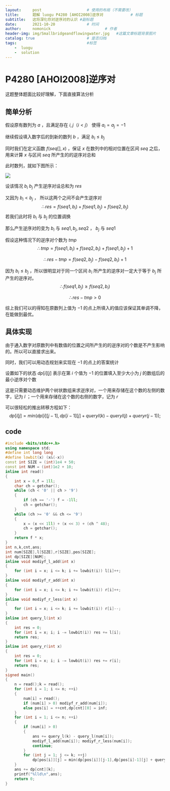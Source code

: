 ```yaml
---
layout:     post                    # 使用的布局（不需要改）
title:      题解 luogu P4280 [AHOI2008]逆序对            # 标题 
subtitle:   这将深化你对逆序对的认识 #副标题
date:       2021-10-20              # 时间
author:     nomonick                        # 作者
header-img: img/Smallbridgeandflowingwater.jpg   #这篇文章标题背景图片
catalog: true                       # 是否归档
tags:                               #标签
    -  luogu
    -  solution
---
```


# P4280 [AHOI2008]逆序对

这题整体题面比较好理解，下面直接算法分析

## 简单分析

假设原有数列为 $a$ ，且满足存在 $i,j （i < j）$ 使得 $a_i = a_j = -1$ 

继续假设填入数字后的到新的数列 $b$ ，满足 $b_i \leq b_j$

同时我们在定义函数 $f(seq[],x)$ ，保证 $x$ 在数列中的相对位置在区间 $seq$ 之后，用来计算 $x$ 与区间 $seq$ 所产生的的逆序对总和

此时数列，就如下图所示：

![](https://pic.imgdb.cn/item/617a7f172ab3f51d91fcafea.png)

设该情况 $b_i$ $b_j$ 产生逆序对设总和为 $res$

又因为 $b_i < b_j$ ， 所以这两个之间不会产生逆序对
$$
\therefore res = f(seq1,b_i) + f(seq1,b_j) + f(seq2,b_j)
$$
若我们此时将 $b_i$ 与 $b_j$ 的位置调换

那么产生逆序对的变为 $b_i$ 与 $seq1,b_j,seq2$ ， $b_j$ 与 $seq1$ 

假设这种情况下的逆序对个数为 $tmp$
$$
\therefore tmp = f(seq1,b_i) + f(seq2,b_i) + f(seq1,b_j) + 1
$$

$$
\therefore res - tmp = f(seq2,b_j)-f(seq2,b_i) + 1
$$

因为  $b_i \leq b_j$ ，所以很明显对于同一个区间 $b_i$ 所产生的逆序对一定大于等于 $b_j$ 所产生的逆序对。
$$
\therefore f(seq1,b_j) \geq f(seq2,b_i)
$$

$$
\therefore res - tmp > 0
$$

综上我们可以的得知在原数列上值为 $-1$ 的点上所填入的值应该保证其单调不降，在能做到最优。

## 具体实现

由于通入数字对原数列中有数值的位置之间所产生的的逆序对的个数是不产生影响的。所以可以直接求出来。

同时，我们可以用动态规划来实现在 $-1$ 的点上的答案统计

设置如下的状态 $dp[i][j]$ 表示在第 $i$ 个值为 $-1$ 的位置填入至少大小为 $j$ 的数组后的最小逆序对个数

这是只需要动态维护两个树状数组来求逆序对，一个用来存储在这个数的左侧的数字，记为 $l$ ；一个用来存储在这个数的右侧的数字，记为 $r$

可以很轻松的推出转移方程如下：
$$
dp[i[j] = min(dp[i][j-1],dp[i-1][j] + queryl(k) - queryl(j) + queryr(j-1));
$$


## code

```cpp
#include <bits/stdc++.h>
using namespace std;
#define int long long
#define lowbit(x) (x&(-x))
const int SIZE = (int)1e4 + 50;
const int NUM = (int)1e2 + 10;
inline int read()
{
	int x = 0,f = 1ll;
	char ch = getchar();
	while (ch < '0' || ch > '9')
	{
		if (ch == '-') f = -1ll;
		ch = getchar();
	}
	while (ch >= '0' && ch <= '9')
	{
		x = (x << 1ll) + (x << 3) + (ch ^ 48);
		ch = getchar();
	}
	return f * x;
}
int n,k,cnt,ans;
int num[SIZE],l[SIZE],r[SIZE],pos[SIZE];
int dp[SIZE][NUM];
inline void modiyf_l_add(int x)
{
	for (int i = x; i <= k; i += lowbit(i)) l[i]++;
}
inline void modiyf_r_add(int x)
{
	for (int i = x; i <= k; i += lowbit(i)) r[i]++;
}
inline void modiyf_r_less(int x)
{
	for (int i = x; i <= k; i += lowbit(i)) r[i]--;
}
inline int query_l(int x)
{
	int res = 0;
	for (int i = x; i; i -= lowbit(i)) res += l[i];
	return res;
}
inline int query_r(int x)
{
	int res = 0;
	for (int i = x; i; i -= lowbit(i)) res += r[i];
	return res;
}
signed main()
{
	n = read();k = read();
	for (int i = 1; i <= n; ++i)
	{
		num[i] = read();
		if (num[i] > 0) modiyf_r_add(num[i]);
		else pos[i] = ++cnt,dp[cnt][0] = inf;
	}
	for (int i = 1; i <= n; ++i)
	{
		if (num[i] > 0)
		{
			ans += query_l(k) - query_l(num[i]);
			modiyf_l_add(num[i]); modiyf_r_less(num[i]);
			continue;
		}
		for (int j = 1; j <= k; ++j)
			dp[pos[i]][j] = min(dp[pos[i]][j-1],dp[pos[i]-1][j] + query_l(k) - query_l(j) + query_r(j-1));
	}
	ans += dp[cnt][k];
	printf("%lld\n",ans);
	return 0;
}

```

